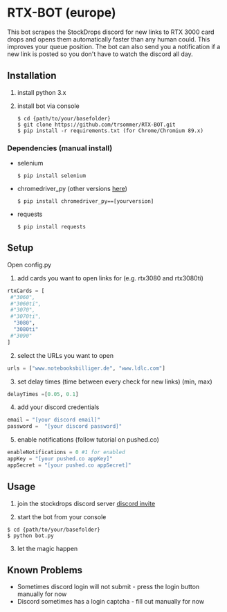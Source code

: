 # RTX-BOT (europe)

This bot scrapes the StockDrops discord for new links to RTX 3000 card drops and opens them automatically faster than any human could. This improves your queue position. The bot can also send you a notification if a new link is posted so you don't have to watch the discord all day.

## Installation

1.  install python 3.x

2. install bot via console

   ```shell
   $ cd {path/to/your/basefolder} 
   $ git clone https://github.com/trsommer/RTX-BOT.git
   $ pip install -r requirements.txt (for Chrome/Chromium 89.x)
   ```



### Dependencies (manual install)

- selenium

  ```shell
  $ pip install selenium
  ```

- chromedriver_py (other versions [here](https://pypi.org/project/chromedriver-py/#history)) 

  ```shell
  $ pip install chromedriver_py==[yourversion]
  ```

- requests

  ```shell
  $ pip install requests
  ```



## Setup

Open config.py

1.  add cards you want to open links for (e.g. rtx3080 and rtx3080ti)

   ```python
   rtxCards = [
    #"3060",
    #"3060ti",
    #"3070",
    #"3070ti",
     "3080",
     "3080ti"
    #"3090"
   ]
   ```

2.  select the URLs you want to open

   ```python
   urls = ["www.notebooksbilliger.de", "www.ldlc.com"]
   ```

3.  set delay times (time between every check for new links) (min, max)

   ```python
   delayTimes =[0.05, 0.1]
   ```

4.  add your discord credentials

   ```python
   email = "[your discord email]"
   password =  "[your discord password]"
   ```

5.  enable notifications (follow tutorial on pushed.co)

   ```python
   enableNotifications = 0 #1 for enabled
   appKey = "[your pushed.co appKey]"
   appSecret = "[your pushed.co appSecret]"
   ```



## Usage

1.  join the stockdrops discord server
   [discord invite](https://discord.com/invite/stockdrops)

2.  start the bot from your console

   ```shell
   $ cd {path/to/your/basefolder} 
   $ python bot.py
   ```

3. let the magic happen



## Known Problems

- Sometimes discord login will not submit - press the login button manually for now
- Discord sometimes has a login captcha - fill out manually for now

